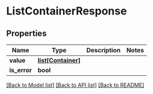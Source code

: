 # ListContainerResponse

## Properties
Name | Type | Description | Notes
------------ | ------------- | ------------- | -------------
**value** | [**list[Container]**](Container.md) |  | 
**is_error** | **bool** |  | 

[[Back to Model list]](../README.md#documentation-for-models) [[Back to API list]](../README.md#documentation-for-api-endpoints) [[Back to README]](../README.md)

